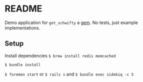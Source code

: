 # README
Demo application for `get_schwifty` a [gem](https://github.com/danielwestendorf/get_schwifty). No tests, just example implementations.

## Setup

Install dependencies
`$ brew install redis memcached`

`$ bundle install`


`$ foreman start`
or
`$ rails s` and `$ bundle exec sidekiq -c 5`
